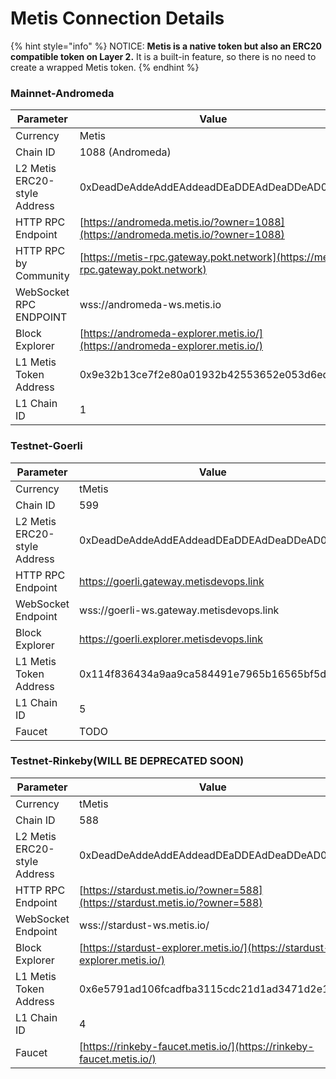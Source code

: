 # Metis Connection Details

{% hint style="info" %}
NOTICE: **Metis is a native token but also an ERC20 compatible token on Layer 2.** It is a built-in feature, so there is no need to create a wrapped Metis token.
{% endhint %}

### Mainnet-Andromeda

| Parameter                    | Value                                                                            |
| ---------------------------- | -------------------------------------------------------------------------------- |
| Currency                     | Metis                                                                            |
| Chain ID                     | 1088 (Andromeda)                                                                 |
| L2 Metis ERC20-style Address | 0xDeadDeAddeAddEAddeadDEaDDEAdDeaDDeAD0000                                       |
| HTTP RPC Endpoint            | [https://andromeda.metis.io/?owner=1088](https://andromeda.metis.io/?owner=1088) |
| HTTP RPC by Community        | [https://metis-rpc.gateway.pokt.network](https://metis-rpc.gateway.pokt.network) |
| WebSocket RPC ENDPOINT       | wss://andromeda-ws.metis.io                                                      |
| Block Explorer               | [https://andromeda-explorer.metis.io/](https://andromeda-explorer.metis.io/)     |
| L1 Metis Token Address       | 0x9e32b13ce7f2e80a01932b42553652e053d6ed8e                                       |
| L1 Chain ID                  | 1                                                                                |

### Testnet-Goerli

| Parameter                    | Value                                      |
| ---------------------------- | ------------------------------------------ |
| Currency                     | tMetis                                     |
| Chain ID                     | 599                                        |
| L2 Metis ERC20-style Address | 0xDeadDeAddeAddEAddeadDEaDDEAdDeaDDeAD0000 |
| HTTP RPC Endpoint            | https://goerli.gateway.metisdevops.link    |
| WebSocket Endpoint           | wss://goerli-ws.gateway.metisdevops.link   |
| Block Explorer               | https://goerli.explorer.metisdevops.link   |
| L1 Metis Token Address       | 0x114f836434a9aa9ca584491e7965b16565bf5d7b |
| L1 Chain ID                  | 5                                          |
| Faucet                       | TODO                                       |

### Testnet-Rinkeby(WILL BE DEPRECATED SOON)

| Parameter                    | Value                                                                        |
| ---------------------------- | ---------------------------------------------------------------------------- |
| Currency                     | tMetis                                                                       |
| Chain ID                     | 588                                                                          |
| L2 Metis ERC20-style Address | 0xDeadDeAddeAddEAddeadDEaDDEAdDeaDDeAD0000                                   |
| HTTP RPC Endpoint            | [https://stardust.metis.io/?owner=588](https://stardust.metis.io/?owner=588) |
| WebSocket Endpoint           | wss://stardust-ws.metis.io/                                                  |
| Block Explorer               | [https://stardust-explorer.metis.io/](https://stardust-explorer.metis.io/)   |
| L1 Metis Token Address       | 0x6e5791ad106fcadfba3115cdc21d1ad3471d2e13                                   |
| L1 Chain ID                  | 4                                                                            |
| Faucet                       | [https://rinkeby-faucet.metis.io/](https://rinkeby-faucet.metis.io/)         |
